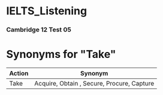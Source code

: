 # IELTS_Listening

### Cambridge 12 Test 05

# Synonyms for "Take"

| **Action**   | **Synonym**      |
|--------------|------------------|
| Take         | Acquire,  Obtain , Secure, Procure, Capture   |

